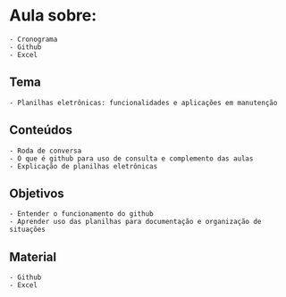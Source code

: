 # Aula sobre:
    - Cronograma
    - Github
    - Excel

## Tema
    - Planilhas eletrônicas: funcionalidades e aplicações em manutenção

## Conteúdos
    - Roda de conversa
    - O que é github para uso de consulta e complemento das aulas
    - Explicação de planilhas eletrônicas

## Objetivos
    - Entender o funcionamento do github
    - Aprender uso das planilhas para documentação e organização de situações

## Material
    - Github
    - Excel